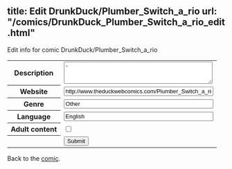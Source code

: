 title: Edit DrunkDuck/Plumber_Switch_a_rio
url: "/comics/DrunkDuck_Plumber_Switch_a_rio_edit.html"
---
Edit info for comic DrunkDuck/Plumber_Switch_a_rio

<form name="comic" action="http://gaepostmail.appspot.com/comic/" method="post">
<table class="comicinfo">
<tr>
<th>Description</th><td><textarea name="description" cols="40" rows="3">-</textarea></td>
</tr>
<tr>
<th>Website</th><td><input type="text" name="url" value="http://www.theduckwebcomics.com/Plumber_Switch_a_rio/" size="40"/></td>
</tr>
<tr>
<th>Genre</th><td><input type="text" name="genre" value="Other" size="40"/></td>
</tr>
<tr>
<th>Language</th><td><input type="text" name="language" value="English" size="40"/></td>
</tr>
<tr>
<th>Adult content</th><td><input type="checkbox" name="adult" value="adult" /></td>
</tr>
<tr>
<th></th><td>
<input type="hidden" name="comic" value="DrunkDuck_Plumber_Switch_a_rio" />
<input type="submit" name="submit" value="Submit" />
</td>
</tr>
</table>
</form>

Back to the [comic](DrunkDuck_Plumber_Switch_a_rio.html).
